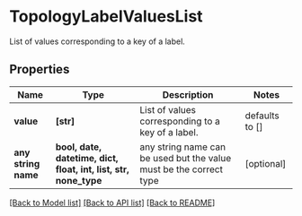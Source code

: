 # TopologyLabelValuesList

List of values corresponding to a key of a label.

## Properties
Name | Type | Description | Notes
------------ | ------------- | ------------- | -------------
**value** | **[str]** | List of values corresponding to a key of a label. | defaults to []
**any string name** | **bool, date, datetime, dict, float, int, list, str, none_type** | any string name can be used but the value must be the correct type | [optional]

[[Back to Model list]](../README.md#documentation-for-models) [[Back to API list]](../README.md#documentation-for-api-endpoints) [[Back to README]](../README.md)



